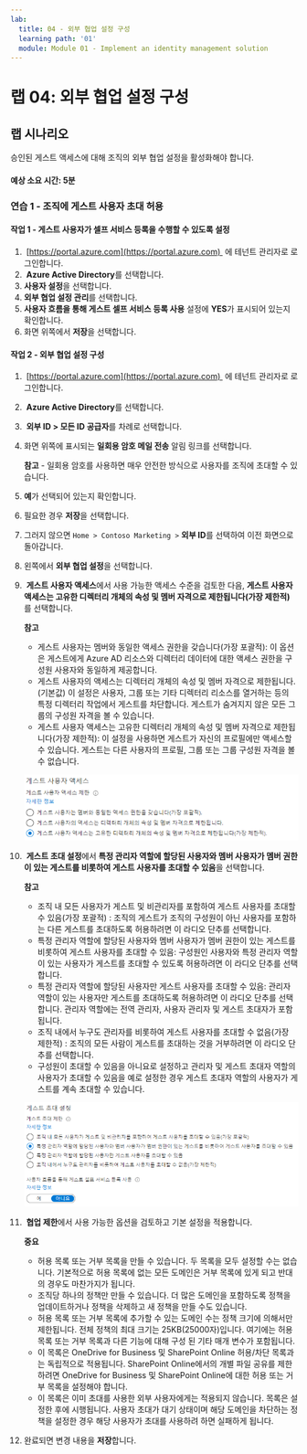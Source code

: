 ```yaml
---
lab:
  title: 04 - 외부 협업 설정 구성
  learning path: '01'
  module: Module 01 - Implement an identity management solution
---
```


# 랩 04: 외부 협업 설정 구성

## 랩 시나리오

승인된 게스트 액세스에 대해 조직의 외부 협업 설정을 활성화해야 합니다.

#### 예상 소요 시간: 5분

### 연습 1 - 조직에 게스트 사용자 초대 허용

#### 작업 1 - 게스트 사용자가 셀프 서비스 등록을 수행할 수 있도록 설정

1.  [https://portal.azure.com](https://portal.azure.com)  에 테넌트 관리자로 로그인합니다.
2.  **Azure Active Directory**를 선택합니다.
3. **사용자 설정**을 선택합니다.
4. **외부 협업 설정 관리**를 선택합니다.
5. **사용자 흐름을 통해 게스트 셀프 서비스 등록 사용** 설정에 **YES**가 표시되어 있는지 확인합니다.
6. 화면 위쪽에서 **저장**을 선택합니다.

#### 작업 2 - 외부 협업 설정 구성

1.  [https://portal.azure.com](https://portal.azure.com)  에 테넌트 관리자로 로그인합니다.
2.  **Azure Active Directory**를 선택합니다.
3.  **외부 ID > 모든 ID 공급자**를 차례로 선택합니다.
4. 화면 위쪽에 표시되는 **일회용 암호 메일 전송** 알림 링크를 선택합니다.

    **참고** - 일회용 암호를 사용하면 매우 안전한 방식으로 사용자를 조직에 초대할 수 있습니다.
    
5. **예**가 선택되어 있는지 확인합니다.
6. 필요한 경우 **저장**을 선택합니다.
7. 그러지 않으면 `Home > Contoso Marketing >` **외부 ID**를 선택하여 이전 화면으로 돌아갑니다.
8. 왼쪽에서 **외부 협업 설정**을 선택합니다.

9.  **게스트 사용자 액세스**에서 사용 가능한 액세스 수준을 검토한 다음, **게스트 사용자 액세스는 고유한 디렉터리 개체의 속성 및 멤버 자격으로 제한됩니다(가장 제한적)** 를 선택합니다.

    **참고**
    - 게스트 사용자는 멤버와 동일한 액세스 권한을 갖습니다(가장 포괄적): 이 옵션은 게스트에게 Azure AD 리소스와 디렉터리 데이터에 대한 액세스 권한을 구성원 사용자와 동일하게 제공합니다.
    - 게스트 사용자의 액세스는 디렉터리 개체의 속성 및 멤버 자격으로 제한됩니다. (기본값) 이 설정은 사용자, 그룹 또는 기타 디렉터리 리소스를 열거하는 등의 특정 디렉터리 작업에서 게스트를 차단합니다. 게스트가 숨겨지지 않은 모든 그룹의 구성원 자격을 볼 수 있습니다.
    - 게스트 사용자 액세스는 고유한 디렉터리 개체의 속성 및 멤버 자격으로 제한됩니다(가장 제한적): 이 설정을 사용하면 게스트가 자신의 프로필에만 액세스할 수 있습니다. 게스트는 다른 사용자의 프로필, 그룹 또는 그룹 구성원 자격을 볼 수 없습니다.

    ![게스트 사용자 액세스 제한 옵션을 보여주는 화면 이미지](./media/lp1-mod3-guest-user-access-restrictions.png)

10.  **게스트 초대 설정**에서 **특정 관리자 역할에 할당된 사용자와 멤버 사용자가 멤버 권한이 있는 게스트를 비롯하여 게스트 사용자를 초대할 수 있음**을 선택합니다.

    **참고**
    - 조직 내 모든 사용자가 게스트 및 비관리자를 포함하여 게스트 사용자를 초대할 수 있음(가장 포괄적) : 조직의 게스트가 조직의 구성원이 아닌 사용자를 포함하는 다른 게스트를 초대하도록 허용하려면 이 라디오 단추를 선택합니다.
    - 특정 관리자 역할에 할당된 사용자와 멤버 사용자가 멤버 권한이 있는 게스트를 비롯하여 게스트 사용자를 초대할 수 있음: 구성원인 사용자와 특정 관리자 역할이 있는 사용자가 게스트를 초대할 수 있도록 허용하려면 이 라디오 단추를 선택합니다.
    - 특정 관리자 역할에 할당된 사용자만 게스트 사용자를 초대할 수 있음: 관리자 역할이 있는 사용자만 게스트를 초대하도록 허용하려면 이 라디오 단추를 선택합니다. 관리자 역할에는 전역 관리자, 사용자 관리자 및 게스트 초대자가 포함됩니다.
    - 조직 내에서 누구도 관리자를 비롯하여 게스트 사용자를 초대할 수 없음(가장 제한적) : 조직의 모든 사람이 게스트를 초대하는 것을 거부하려면 이 라디오 단추를 선택합니다.
    - 구성원이 초대할 수 있음을 아니요로 설정하고 관리자 및 게스트 초대자 역할의 사용자가 초대할 수 있음을 예로 설정한 경우 게스트 초대자 역할의 사용자가 게스트를 계속 초대할 수 있습니다.

    ![게스트 초대 설정을 보여주는 화면 이미지. 게스트가 초대할 수 있음이 아니요로 설정되어 있고 강조 표시되어 있음](./media/lp1-mod3-guest-user-invite-settings.png)

11.  **협업 제한**에서 사용 가능한 옵션을 검토하고 기본 설정을 적용합니다.

    **중요**
    - 허용 목록 또는 거부 목록을 만들 수 있습니다. 두 목록을 모두 설정할 수는 없습니다. 기본적으로 허용 목록에 없는 모든 도메인은 거부 목록에 있게 되고 반대의 경우도 마찬가지가 됩니다.
    - 조직당 하나의 정책만 만들 수 있습니다. 더 많은 도메인을 포함하도록 정책을 업데이트하거나 정책을 삭제하고 새 정책을 만들 수도 있습니다.
    - 허용 목록 또는 거부 목록에 추가할 수 있는 도메인 수는 정책 크기에 의해서만 제한됩니다. 전체 정책의 최대 크기는 25KB(25000자)입니다. 여기에는 허용 목록 또는 거부 목록과 다른 기능에 대해 구성 된 기타 매개 변수가 포함됩니다.
    - 이 목록은 OneDrive for Business 및 SharePoint Online 허용/차단 목록과는 독립적으로 적용됩니다. SharePoint Online에서의 개별 파일 공유를 제한하려면 OneDrive for Business 및 SharePoint Online에 대한 허용 또는 거부 목록을 설정해야 합니다.
    - 이 목록은 이미 초대를 사용한 외부 사용자에게는 적용되지 않습니다. 목록은 설정한 후에 시행됩니다. 사용자 초대가 대기 상태이며 해당 도메인을 차단하는 정책을 설정한 경우 해당 사용자가 초대를 사용하려 하면 실패하게 됩니다.

12. 완료되면 변경 내용을 **저장**합니다.
